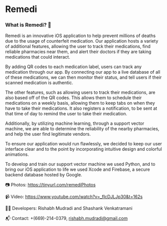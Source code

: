 # Remedi 
### What is Remedi? 💊

  Remedi is an innovative iOS application to help prevent millions of deaths due to the usage of counterfeit medication. Our application hosts a variety of additional features, allowing the user to track their medications, find reliable pharmacies near them, and alert their doctors if they are taking medications that could interact. 
  
  By adding QR codes to each medication label, users can track any medication through our app. By connecting our app to a live database of all of these medications, we can then monitor their status, and tell users if their scanned medication is authentic.
  
  The other features, such as allowing users to track their medications, are also based off of the QR codes. This allows them to schedule their medications on a weekly basis, allowing them to keep tabs on when they have to take their medications. It also registers a notification, to be sent at that time of day to remind the user to take their medication.
  
  Additionally, by utilizing machine learning, through a support vector machine, we are able to determine the reliability of the nearby pharmacies, and help the user find legitimate vendors.
  
  To ensure our application would run flawlessly, we decided to keep our user interface clear and to the point by incorporating intuitive design and colorful animations. 
  
  To develop and train our support vector machine we used Python, and to bring our iOS application to life we used Xcode and Firebase, a secure backend database hosted by Google.
  

📷  Photos:
https://tinyurl.com/remediPhotos

📹 Video: 
https://www.youtube.com/watch?v=_fIcDJLJp30&t=162s

👨‍💻 Developers:
Rishabh Mudradi and Shashank Venkatramani 

📬 Contact: 
+(669)-214-0379, rishabh.mudradi@gmail.com

